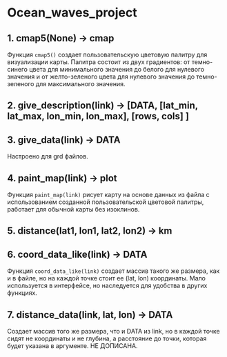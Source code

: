 # Ocean_waves_project

## 1. cmap5(None) -> cmap
Функция `cmap5()` создает пользовательскую цветовую палитру для визуализации карты. Палитра состоит из двух градиентов: от темно-синего цвета для минимального значения до белого для нулевого значения и от желто-зеленого цвета для нулевого значения до темно-зеленого для максимального значения.

## 2. give_description(link) -> [DATA, [lat_min, lat_max, lon_min, lon_max], [rows, cols] ]

## 3. give_data(link) -> DATA

Настроено для grd файлов.

## 4. paint_map(link) -> plot

Функция `paint_map(link)` рисует карту на основе данных из файла с использованием созданной пользовательской цветовой палитры, работает для обычной карты без изоклинов.

## 5. distance(lat1, lon1, lat2, lon2) -> km

## 6. coord_data_like(link) -> DATA

Функция `coord_data_like(link)` создает массив такого же размера, как и в файле, но на каждой точке стоит ее (lat, lon) координаты. Мало используется в интерфейсе, но наследуется для удобства в других функциях.

## 7. distance_data(link, lat, lon) -> DATA

Создает массив того же размера, что и DATA из link, но в каждой точке сидят не координаты и не глубина, а расстояние до точки, которая будет указана в аргументе. НЕ ДОПИСАНА.






